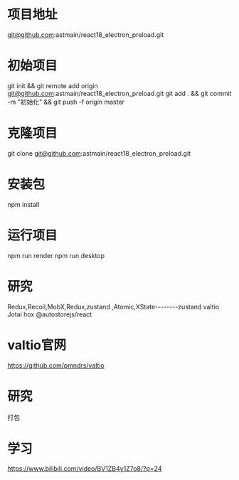# 项目地址
git@github.com:astmain/react18_electron_preload.git

# 初始项目
git init && git remote add origin git@github.com:astmain/react18_electron_preload.git
git add . && git commit -m "初始化"   && git push -f origin master

# 克隆项目
git clone git@github.com:astmain/react18_electron_preload.git

# 安装包
npm install

# 运行项目
npm run render
npm run desktop


# 研究
Redux,Recoil,MobX,Redux,zustand ,Atomic,XState--------zustand	valtio	Jotai	hox @autostorejs/react
# valtio官网
https://github.com/pmndrs/valtio

# 研究
打包


# 学习
https://www.bilibili.com/video/BV1ZB4y1Z7o8/?p=24


